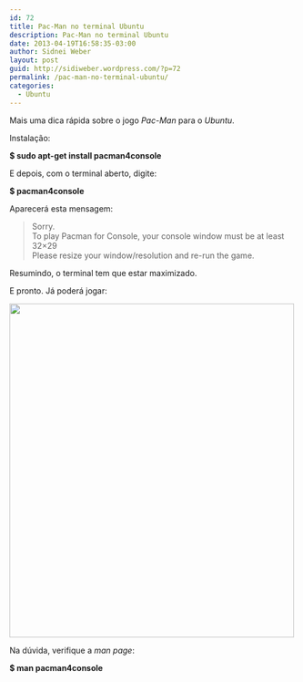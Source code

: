 ```yaml
---
id: 72
title: Pac-Man no terminal Ubuntu
description: Pac-Man no terminal Ubuntu
date: 2013-04-19T16:58:35-03:00
author: Sidnei Weber
layout: post
guid: http://sidiweber.wordpress.com/?p=72
permalink: /pac-man-no-terminal-ubuntu/
categories:
  - Ubuntu
---
```

Mais uma dica rápida sobre o jogo _Pac-Man_ para o _Ubuntu_.

Instalação:

**$ sudo apt-get install pacman4console**

E depois, com o terminal aberto, digite:

**$ pacman4console**

Aparecerá esta mensagem:

> Sorry.  
> To play Pacman for Console, your console window must be at least 32&#215;29  
> Please resize your window/resolution and re-run the game.

Resumindo, o terminal tem que estar maximizado.

E pronto. Já poderá jogar:

<img class="alignnone" alt="" src="http://img.vivaolinux.com.br/imagens/dicas/comunidade/thumb_pacman4console.png" width="500" height="586" /> 

Na dúvida, verifique a _man page_:

**$ man pacman4console**